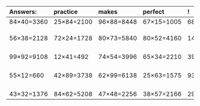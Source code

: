 | Answers: | practice | makes | perfect | ! |
| :--- | :--- | :--- | :--- | :--- |
| 84×40=3360 | 25×84=2100 | 96×88=8448 | 67×15=1005 | 68×30=2040 | 
|   |   |   |   |   | 
|   |   |   |   |   | 
|   |   |   |   |   | 
| 56×38=2128 | 72×24=1728 | 80×73=5840 | 80×52=4160 | 14×15=210 | 
|   |   |   |   |   | 
|   |   |   |   |   | 
|   |   |   |   |   | 
|   |   |   |   |   | 
| 99×92=9108 | 12×41=492 | 74×54=3996 | 65×34=2210 | 39×81=3159 | 
|   |   |   |   |   | 
|   |   |   |   |   | 
|   |   |   |   |   | 
|   |   |   |   |   | 
| 55×12=660 | 42×89=3738 | 62×99=6138 | 25×63=1575 | 93×43=3999 | 
|   |   |   |   |   | 
|   |   |   |   |   | 
|   |   |   |   |   | 
|   |   |   |   |   | 
| 43×32=1376 | 84×62=5208 | 47×48=2256 | 38×57=2166 | 29×40=1160 | 

